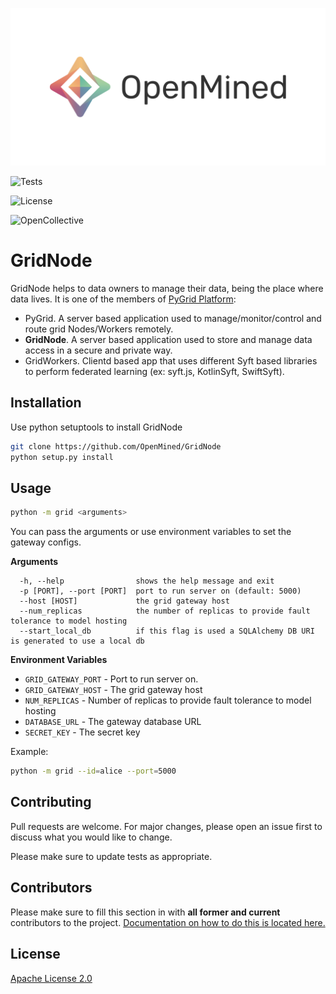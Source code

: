 ![foobar-logo](https://github.com/OpenMined/design-assets/blob/master/logos/OM/horizontal-primary-trans.png)

![Tests](https://github.com/OpenMined/GridNode/workflows/Run%20tests/badge.svg)

<!-- Coverage action/codecov not integrated ![Coverage](https://img.shields.io/codecov/c/github/OpenMined/PySyft) -->
<!-- GridNode is not published in pipy ![Downloads](https://img.shields.io/pypi/dd/syft) -->
![License](https://img.shields.io/github/license/OpenMined/GridNode)
<!-- GridNode is not published in pipy ![Version](https://img.shields.io/pypi/v/syft) -->
![OpenCollective](https://img.shields.io/opencollective/all/openmined)

# GridNode

GridNode helps to data owners to manage their data, being the place where data lives. It is one of the members of [PyGrid Platform](https://github.com/OpenMined/PyGrid/):
- PyGrid.  A server based application used to manage/monitor/control and route grid Nodes/Workers remotely.
- **GridNode**. A server based application used to store and manage data access in a secure and private way.
- GridWorkers. Clientd based app that uses different Syft based libraries to perform federated learning (ex: syft.js, KotlinSyft, SwiftSyft).




## Installation

Use python setuptools to install GridNode

```bash
git clone https://github.com/OpenMined/GridNode
python setup.py install
```

## Usage

```bash
python -m grid <arguments>
```
You can pass the arguments or use environment variables to set the gateway configs.  

**Arguments**
```
  -h, --help                shows the help message and exit
  -p [PORT], --port [PORT]  port to run server on (default: 5000)
  --host [HOST]             the grid gateway host
  --num_replicas            the number of replicas to provide fault tolerance to model hosting
  --start_local_db          if this flag is used a SQLAlchemy DB URI is generated to use a local db
```

**Environment Variables**
- `GRID_GATEWAY_PORT` -  Port to run server on.
- `GRID_GATEWAY_HOST` - The grid gateway host
- `NUM_REPLICAS` - Number of replicas to provide fault tolerance to model hosting
- `DATABASE_URL` - The gateway database URL
- `SECRET_KEY` - The secret key

Example:

```bash
python -m grid --id=alice --port=5000
```



## Contributing
Pull requests are welcome. For major changes, please open an issue first to discuss what you would like to change.

Please make sure to update tests as appropriate.

## Contributors

Please make sure to fill this section in with **all former and current** contributors to the project. [Documentation on how to do this is located here.](https://github.com/all-contributors/all-contributors)

## License
[Apache License 2.0](https://choosealicense.com/licenses/apache-2.0/)